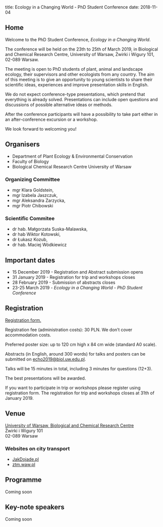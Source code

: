 title: Ecology in a Changing World - PhD Student Conference
date: 2018-11-04

## Home

Welcome to the PhD Student Conference, _Ecology in a Changing World_.

The conference will be held on the 23th to 25th of March 2019, in Biological and Chemical Research Centre, University of Warsaw, Żwirki i Wigury 101, 02-089 Warsaw.

The meeting is open to PhD students of plant, animal and landscape ecology, their supervisors and other ecologists from any country. The aim of this meeting is to give an opportunity to young scientists to share their scientific ideas, experiences and improve presentation skills in English.

We do not expect conference-type presentations, which pretend that everything is already solved. Presentations can include open questions and discussions of possible alternative ideas or methods.

After the conference participants will have a possibility to take part either in an after-conference excursion or a workshop.

We look forward to welcoming you!

## Organisers

- Department of Plant Ecology & Environmental Conservation
- Faculty of Biology
- Biological Chemical Research Centre University of Warsaw

### Organizing Committee

- mgr Klara Goldstein,
- mgr Izabela Jaszczuk,
- mgr Aleksandra Zarzycka,
- mgr Piotr Chibowski

### Scientific Commitee

- dr hab. Małgorzata Suska-Malawska,
- dr hab Wiktor Kotowski,
- dr Łukasz Kozub,
- dr hab. Maciej Wódkiewicz

## Important dates

- 15 December 2019 - Registration and Abstract submission opens
- 31 January 2019 - Registration for trip and workshops closes
- 28 February 2019 - Submission of abstracts closes
- 23-25 March 2019 - _Ecology in a Changing World - PhD Student Conference_

## Registration

[Registration form.](https://docs.google.com/forms/d/e/1FAIpQLSfrvxXIZmEDi_SLpWnU3gjhxx7iONOfQ5hXZX8gJq_hNvVDYQ/viewform?usp=pp_url&entry.2005620554=Jan&entry.1045781291=Kowalski&entry.1065046570=University+of+Warsaw,+Faculty+of+Biology&entry.1166974658=On+the+influence+of+the+sunspots+on+a+migrations+of+penguins&entry.839337160=Field+measurements+of+population+of+narwhals+in+Baltic+Sea)

Registration fee (administration costs): 30 PLN. We don’t cover accommodation costs.

<!-- Registration form (in google): -->
<!-- First name -->
<!-- Family name -->
<!-- Affilliation: -->
<!-- Presentation: -->
<!-- Poster: -->

Preferred poster size: up to 120 cm high x 84 cm wide (standard A0 scale).

Abstracts (in English, around 300 words) for talks and posters can be submitted on [echo2019@biol.uw.edu.pl](echo2019@biol.uw.edu.pl).

Talks will be 15 minutes in total, including 3 minutes for questions (12+3).

The best presentations will be awarded.

If you want to participate in trip or workshops please register using registration form. The registration for trip and workshops closes at 31th of January 2019.

## Venue

<div id='map' class='shadow'></div>

[University of Warsaw, Biological and Chemical Research Centre](http://cnbch.uw.edu.pl/language/en/contacts-2/)  
Żwirki i Wigury 101  
02-089 Warsaw

### Websites on city transport

- [JakDojade.pl](jakdojade.pl)
- [ztm.waw.pl](ztm.waw.pl)

## Programme

Coming soon

## Key-note speakers

Coming soon
